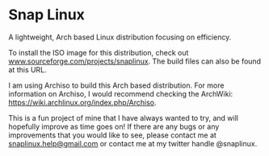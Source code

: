 # Snap Linux
A lightweight, Arch based Linux distribution focusing on efficiency.

To install the ISO image for this distribution, check out www.sourceforge.com/projects/snaplinux. The build files can also be found at this URL.

I am using Archiso to build this Arch based distribution. For more information on Archiso, I would recommend checking the ArchWiki: https://wiki.archlinux.org/index.php/Archiso.

This is a fun project of mine that I have always wanted to try, and will hopefully improve as time goes on! If there are any bugs or any improvements that you would like to see, please contact me at snaplinux.help@gmail.com or contact me at my twitter handle @snaplinux.
